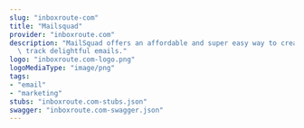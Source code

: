 ```yaml
---
slug: "inboxroute-com"
title: "Mailsquad"
provider: "inboxroute.com"
description: "MailSquad offers an affordable and super easy way to create, send and\
  \ track delightful emails."
logo: "inboxroute.com-logo.png"
logoMediaType: "image/png"
tags:
- "email"
- "marketing"
stubs: "inboxroute.com-stubs.json"
swagger: "inboxroute.com-swagger.json"
---
```

